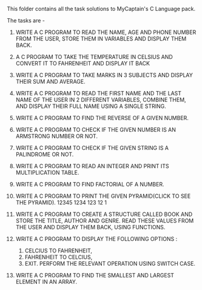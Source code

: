 This folder contains all the task solutions to MyCaptain's C Language pack.

The tasks are -

1. WRITE A C PROGRAM TO READ THE NAME, AGE AND PHONE NUMBER FROM THE USER, STORE THEM IN VARIABLES AND DISPLAY THEM BACK.

2. A C PROGRAM TO TAKE THE TEMPERATURE IN CELSIUS AND CONVERT IT TO FAHRENHEIT AND DISPLAY IT BACK

3. WRITE A C PROGRAM TO TAKE MARKS IN 3 SUBJECTS AND DISPLAY THEIR SUM AND AVERAGE.

4. WRITE A C PROGRAM TO READ THE FIRST NAME AND THE LAST NAME OF THE USER IN 2 DIFFERENT VARIABLES, COMBINE THEM, AND DISPLAY THEIR FULL NAME USING A SINGLE STRING.

5. WRITE A C PROGRAM TO FIND THE REVERSE OF A GIVEN NUMBER.

6. WRITE A C PROGRAM TO CHECK IF THE GIVEN NUMBER IS AN ARMSTRONG NUMBER OR NOT.

7. WRITE A C PROGRAM TO CHECK IF THE GIVEN STRING IS A PALINDROME OR NOT.

8. WRITE A C PROGRAM TO READ AN INTEGER AND PRINT ITS MULTIPLICATION TABLE.

9. WRITE A C PROGRAM TO FIND FACTORIAL OF A NUMBER.

10. WRITE A C PROGRAM TO PRINT THE GIVEN PYRAMID(CLICK TO SEE THE PYRAMID).
    12345
    1234
    123
    12
    1

11. WRITE A C PROGRAM TO CREATE A STRUCTURE CALLED BOOK AND STORE THE TITLE, AUTHOR AND GENRE. READ THESE VALUES FROM THE USER AND DISPLAY THEM BACK, USING FUNCTIONS.

12. WRITE A C PROGRAM TO DISPLAY THE FOLLOWING OPTIONS :

    1. CELCIUS TO FAHRENHEIT,
    2. FAHRENHEIT TO CELCIUS,
    3. EXIT.
       PERFORM THE RELEVANT OPERATION USING SWITCH CASE.

13. WRITE A C PROGRAM TO FIND THE SMALLEST AND LARGEST ELEMENT IN AN ARRAY.
